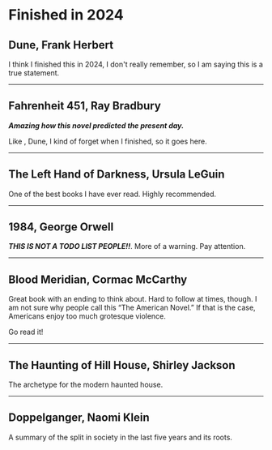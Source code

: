 # Finished in 2024

## **Dune**, Frank Herbert

I think I finished this in 2024, I don't really remember, so I am saying this is
a true statement.

---

## **Fahrenheit 451**, Ray Bradbury

***Amazing how this novel predicted the present day.***

Like , Dune, I kind of forget when I finished, so it goes here.

---

## **The Left Hand of Darkness**, Ursula LeGuin

One of the best books I have ever read. Highly recommended.

---

## **1984**, George Orwell

***THIS IS NOT A TODO LIST PEOPLE!!***. More of a warning. Pay attention.

---

## Blood Meridian, Cormac McCarthy

Great book with an ending to think about. Hard to follow at times, though. I am not
sure why people call this “The American Novel.” If that is the case, Americans enjoy
too much grotesque violence.

Go read it!

---

## The Haunting of Hill House, Shirley Jackson

The archetype for the modern haunted house.

---

## Doppelganger, Naomi Klein

A summary of the split in society in the last five years and its roots.
